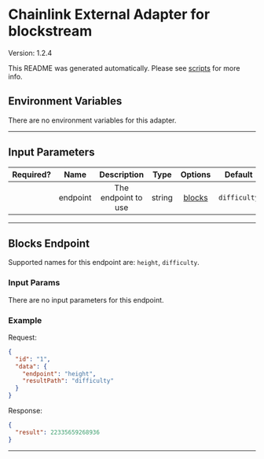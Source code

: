 # Chainlink External Adapter for blockstream

Version: 1.2.4

This README was generated automatically. Please see [scripts](../../scripts) for more info.

## Environment Variables

There are no environment variables for this adapter.

---

## Input Parameters

| Required? |   Name   |     Description     |  Type  |          Options           |   Default    |
| :-------: | :------: | :-----------------: | :----: | :------------------------: | :----------: |
|           | endpoint | The endpoint to use | string | [blocks](#blocks-endpoint) | `difficulty` |

---

## Blocks Endpoint

Supported names for this endpoint are: `height`, `difficulty`.

### Input Params

There are no input parameters for this endpoint.

### Example

Request:

```json
{
  "id": "1",
  "data": {
    "endpoint": "height",
    "resultPath": "difficulty"
  }
}
```

Response:

```json
{
  "result": 22335659268936
}
```

---
